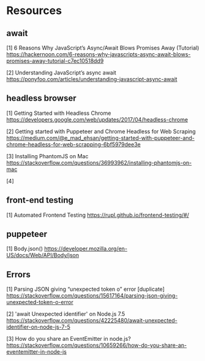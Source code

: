 # Resources
## await
[1] 6 Reasons Why JavaScript’s Async/Await Blows Promises Away (Tutorial)
https://hackernoon.com/6-reasons-why-javascripts-async-await-blows-promises-away-tutorial-c7ec10518dd9 <br>

[2] Understanding JavaScript’s async await
https://ponyfoo.com/articles/understanding-javascript-async-await <br>

## headless browser
[1] Getting Started with Headless Chrome
https://developers.google.com/web/updates/2017/04/headless-chrome <br>

[2] Getting started with Puppeteer and Chrome Headless for Web Scraping
https://medium.com/@e_mad_ehsan/getting-started-with-puppeteer-and-chrome-headless-for-web-scrapping-6bf5979dee3e <br>

[3] Installing PhantomJS on Mac
https://stackoverflow.com/questions/36993962/installing-phantomjs-on-mac <br>

[4] 

## front-end testing
[1] Automated Frontend Testing
https://rupl.github.io/frontend-testing/#/  <br>

## puppeteer
[1] Body.json()
https://developer.mozilla.org/en-US/docs/Web/API/Body/json <br>


## Errors
[1] Parsing JSON giving “unexpected token o” error [duplicate]
https://stackoverflow.com/questions/15617164/parsing-json-giving-unexpected-token-o-error <br>

[2] 'await Unexpected identifier' on Node.js 7.5
https://stackoverflow.com/questions/42225480/await-unexpected-identifier-on-node-js-7-5 <br>

[3] How do you share an EventEmitter in node.js?
https://stackoverflow.com/questions/10659266/how-do-you-share-an-eventemitter-in-node-js <br>

